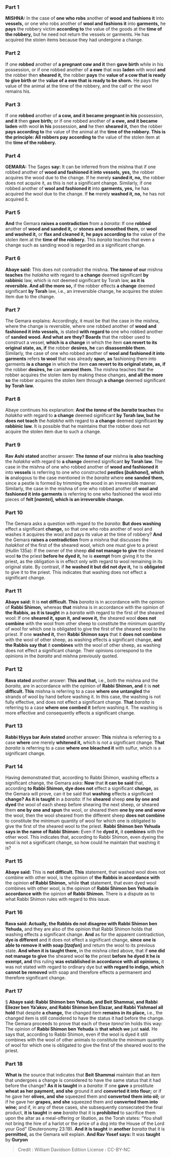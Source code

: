 
### Part 1
<strong>MISHNA:</strong> In the case of <b>one who robs</b> another of <b>wood and fashions it</b> into <b>vessels,</b> or one who robs another of <b>wool and fashions it</b> into <b>garments,</b> he <b>pays</b> the robbery victim <b>according to</b> the value of the goods at the <b>time of the robbery,</b> but he need not return the vessels or garments. He has acquired the stolen items because they had undergone a change.

### Part 2
If one <b>robbed</b> another of <b>a pregnant cow and it</b> then <b>gave birth</b> while in his possession, or if one robbed another of <b>a ewe</b> that was <b>laden</b> with wool <b>and</b> the robber then <b>sheared it,</b> the robber <b>pays</b> the <b>value of a cow that is ready to give birth or</b> the <b>value of a ewe that is ready to be shorn.</b> He pays the value of the animal at the time of the robbery, and the calf or the wool remains his.

### Part 3
If one <b>robbed</b> another of <b>a cow, and it became pregnant in his</b> possession, <b>and it</b> then <b>gave birth;</b> or if one robbed another of <b>a ewe, and it became laden</b> with wool <b>in his</b> possession, <b>and</b> he then <b>sheared it,</b> then the robber <b>pays according to</b> the value of the animal at the <b>time of the robbery. This is the principle: All robbers pay according to</b> the value of the stolen item at the <b>time of the robbery.</b>

### Part 4
<strong>GEMARA:</strong> The Sages <b>say:</b> It can be inferred from the mishna that if one robbed another of <b>wood and fashioned it into vessels, yes,</b> the robber acquires the wood due to the change. If he merely <b>sanded it, no,</b> the robber does not acquire it, as this is not a significant change. Similarly, if one robbed another of <b>wool and fashioned it</b> into <b>garments, yes,</b> he has acquired the wool due to the change. If <b>he</b> merely <b>washed it, no,</b> he has not acquired it.

### Part 5
<b>And</b> the Gemara <b>raises a contradiction</b> from a <i>baraita</i>: If one <b>robbed</b> another of <b>wood and sanded it,</b> or <b>stones and smoothed them,</b> or <b>wool and washed it,</b> or <b>flax and cleaned it, he pays according to</b> the value of the stolen item at the <b>time of the robbery.</b> This <i>baraita</i> teaches that even a change such as sanding wood is regarded as a significant change.

### Part 6
<b>Abaye said:</b> This does not contradict the mishna. <b>The <i>tanna</i> of our</b> mishna <b>teaches</b> the <i>halakha</i> with regard to <b>a change</b> deemed significant <b>by rabbinic</b> law, which is not deemed significant by Torah law, <b>as it is reversible. And all the more so,</b> if the robber effects <b>a change</b> deemed significant <b>by Torah</b> law, i.e., an irreversible change, he acquires the stolen item due to the change.

### Part 7
The Gemara explains: Accordingly, it must be that the case in the mishna, where the change is reversible, where one robbed another of <b>wood and fashioned it into vessels,</b> is stated <b>with regard to</b> one who robbed another of <b>sanded wood. And what are they? Boards</b> that the robber used to construct a vessel, <b>which is a change</b> in which the item <b>can revert to its original state, as, if</b> the robber <b>desires, he</b> can <b>disassemble them.</b> Similarly, the case of one who robbed another of <b>wool and fashioned it into garments</b> refers <b>to wool</b> that was already <b>spun, as</b> fashioning them into garments <b>is a change</b> in which the item <b>can revert to its original state, as, if</b> the robber <b>desires, he</b> can <b>unravel them.</b> The mishna teaches that the robber acquires the stolen item by making these changes, <b>and all the more so</b> the robber acquires the stolen item through <b>a change</b> deemed significant <b>by Torah law.</b>

### Part 8
Abaye continues his explanation: <b>And the <i>tanna</i> of the <i>baraita</i> teaches</b> the <i>halakha</i> with regard to <b>a change</b> deemed significant <b>by Torah law, but he does not teach</b> the <i>halakha</i> with regard to <b>a change</b> deemed significant <b>by rabbinic law.</b> It is possible that he maintains that the robber does not acquire the stolen item due to such a change.

### Part 9
<b>Rav Ashi stated</b> another answer: <b>The <i>tanna</i> of our</b> mishna <b>is also teaching</b> the <i>halakha</i> with regard to <b>a change</b> deemed significant <b>by Torah law.</b> The case in the mishna of one who robbed another of <b>wood and fashioned it</b> into <b>vessels</b> is referring to one who constructed <b>pestles [<i>bukhanei</i>], which is</b> analogous to the case mentioned in the <i>baraita</i> where <b>one sanded them,</b> since a pestle is formed by trimming the wood in an irreversible manner. Similarly, the case in the mishna of one who robbed another of <b>wool and fashioned it into garments</b> is referring to one who fashioned the wool into pieces of <b>felt [<i>namtei</i>], which is an irreversible change.</b>

### Part 10
The Gemara asks a question with regard to the <i>baraita</i>: <b>But does washing</b> effect a significant <b>change,</b> so that one who robs another of wool and washes it acquires the wool and pays its value at the time of robbery? <b>And</b> the Gemara <b>raises a contradiction</b> from a mishna that discusses the <i>halakhot</i> of the first of the sheared wool, which one must give to a priest (<i>Ḥullin</i> 135a): If the owner of the sheep <b>did not manage to give</b> the sheared wool <b>to</b> the priest <b>before he dyed it,</b> he is <b>exempt</b> from giving it to the priest, as the obligation is in effect only with regard to wool remaining in its original state. By contrast, if <b>he washed it but did not dye it,</b> he is <b>obligated</b> to give it to the priest. This indicates that washing does not effect a significant change.

### Part 11
<b>Abaye said:</b> It is <b>not difficult. This</b> <i>baraita</i> is in accordance with the opinion of <b>Rabbi Shimon,</b> whereas <b>that</b> mishna is in accordance with the opinion of <b>the Rabbis, as it is taught</b> in a <i>baraita</i> with regard to the first of the sheared wool: If one <b>sheared it, spun it, and wove it,</b> the sheared wool <b>does not combine</b> with the wool from other sheep to constitute the minimum quantity of wool for which one is obligated to give the first of the sheared wool to the priest. If one <b>washed it,</b> then <b>Rabbi Shimon says</b> that it <b>does not combine</b> with the wool of other sheep, as washing effects a significant change, <b>and the Rabbis say that</b> it <b>combines</b> with the wool of other sheep, as washing does not effect a significant change. Their opinions correspond to the opinions in the <i>baraita</i> and mishna previously quoted.

### Part 12
<b>Rava stated</b> another answer: <b>This and that,</b> i.e., both the mishna and the <i>baraita</i>, are in accordance with the opinion of <b>Rabbi Shimon, and</b> it is <b>not difficult. This</b> mishna is referring to a case <b>where one untangled</b> the strands of wool by hand before washing it. In this case, the washing is not fully effective, and does not effect a significant change. <b>That</b> <i>baraita</i> is referring to a case <b>where one combed it</b> before washing it. The washing is more effective and consequently effects a significant change.

### Part 13
<b>Rabbi Ḥiyya bar Avin stated</b> another answer: <b>This</b> mishna is referring to a case <b>where</b> one merely <b>whitened it,</b> which is not a significant change. <b>That</b> <i>baraita</i> is referring to a case <b>where one bleached it</b> with sulfur, which is a significant change.

### Part 14
Having demonstrated that, according to Rabbi Shimon, washing effects a significant change, the Gemara asks: <b>Now</b> that <b>it can be said</b> that, according <b>to Rabbi Shimon, dye does not</b> effect a significant <b>change,</b> as the Gemara will prove, can it be said that <b>washing</b> effects a significant <b>change? As it is taught</b> in a <i>baraita</i>: If he <b>sheared</b> sheep <b>one by one and dyed</b> the wool of each sheep before shearing the next sheep, or sheared them <b>one by one and spun</b> the wool, or sheared them <b>one by one and wove</b> the wool, then the wool sheared from the different sheep <b>does not combine</b> to constitute the minimum quantity of wool for which one is obligated to give the first of the sheared wool to the priest. <b>Rabbi Shimon ben Yehuda says in the name of Rabbi Shimon:</b> Even if he <b>dyed it,</b> it <b>combines</b> with the other wool. This indicates that, according to Rabbi Shimon, even dyeing the wool is not a significant change, so how could he maintain that washing it is?

### Part 15
<b>Abaye said:</b> This is <b>not difficult. This</b> statement, that washed wool does not combine with other wool, is the opinion of <b>the Rabbis in accordance with</b> the opinion <b>of Rabbi Shimon,</b> while <b>that</b> statement, that even dyed wool combines with other wool, is the opinion of <b>Rabbi Shimon ben Yehuda in accordance with</b> the opinion <b>of Rabbi Shimon.</b> There is a dispute as to what Rabbi Shimon rules with regard to this issue.

### Part 16
<b>Rava said: Actually, the Rabbis do not disagree with Rabbi Shimon ben Yehuda,</b> and they are also of the opinion that Rabbi Shimon holds that washing effects a significant change. <b>And</b> as for the apparent contradiction, <b>dye is different</b> and it does not effect a significant change, <b>since one is able to remove it with soap [<i>tzafon</i>]</b> and return the wool to its previous state. <b>And when it is taught there,</b> in the mishna cited above, that if <b>one did not manage to give</b> the sheared wool <b>to</b> the priest <b>before he dyed it he is exempt, and</b> this ruling <b>was established in accordance with all opinions,</b> it was not stated with regard to ordinary dye but <b>with regard to indigo, which cannot be removed</b> with soap and therefore effects a permanent and therefore significant change.

### Part 17
§ <b>Abaye said: Rabbi Shimon ben Yehuda, and Beit Shammai, and Rabbi Eliezer ben Ya’akov, and Rabbi Shimon ben Elazar, and Rabbi Yishmael all hold</b> that despite <b>a change,</b> the changed item <b>remains in its place,</b> i.e., the changed item is still considered to have the status it had before the change. The Gemara proceeds to prove that each of these <i>tanna’im</i> holds this way: The opinion of <b>Rabbi Shimon ben Yehuda</b> is <b>that which we</b> just <b>said.</b> He says that, according to Rabbi Shimon, even if the wool is dyed it still combines with the wool of other animals to constitute the minimum quantity of wool for which one is obligated to give the first of the sheared wool to the priest.

### Part 18
<b>What is</b> the source that indicates that <b>Beit Shammai</b> maintain that an item that undergoes a change is considered to have the same status that it had before the change? <b>As it is taught</b> in a <i>baraita</i>: If one <b>gave</b> a prostitute <b>wheat as her payment, and she</b> ground it and <b>converted it into flour;</b> or if he gave her <b>olives, and she</b> squeezed them and <b>converted them into oil;</b> or if he gave her <b>grapes, and she</b> squeezed them and <b>converted them into wine;</b> and if, in any of these cases, she subsequently consecrated the final product, <b>it is taught</b> in <b>one</b> <i>baraita</i> that it is <b>prohibited</b> to sacrifice them upon the altar as a meal-offering or libation, as the Torah states: “You shall not bring the hire of a harlot or the price of a dog into the House of the Lord your God” (Deuteronomy 23:19). <b>And it is taught</b> in <b>another</b> <i>baraita</i> that it is <b>permitted,</b> as the Gemara will explain. <b>And Rav Yosef says:</b> It was <b>taught</b> by <b>Guryon</b>

>Credit : William Davidson Edition
>License : CC-BY-NC